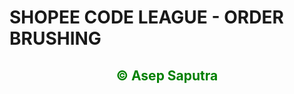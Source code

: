 # SHOPEE CODE LEAGUE - ORDER BRUSHING


## <center> <span style="color:GREEN"> &copy; Asep Saputra </span> </center>
